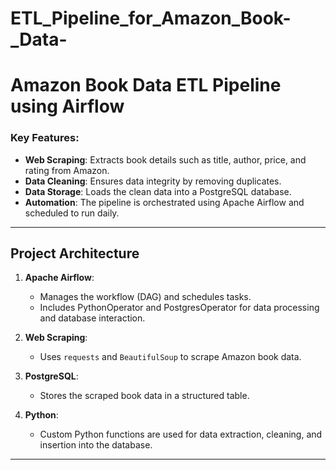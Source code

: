 # ETL_Pipeline_for_Amazon_Book-_Data-
# Amazon Book Data ETL Pipeline using Airflow

### Key Features:
- **Web Scraping**: Extracts book details such as title, author, price, and rating from Amazon.
- **Data Cleaning**: Ensures data integrity by removing duplicates.
- **Data Storage**: Loads the clean data into a PostgreSQL database.
- **Automation**: The pipeline is orchestrated using Apache Airflow and scheduled to run daily.

---

## Project Architecture

1. **Apache Airflow**:
   - Manages the workflow (DAG) and schedules tasks.
   - Includes PythonOperator and PostgresOperator for data processing and database interaction.

2. **Web Scraping**:
   - Uses `requests` and `BeautifulSoup` to scrape Amazon book data.

3. **PostgreSQL**:
   - Stores the scraped book data in a structured table.

4. **Python**:
   - Custom Python functions are used for data extraction, cleaning, and insertion into the database.

---





